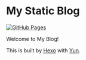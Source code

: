 # My Static Blog

[![GitHub Pages](https://github.com/HanaNoryu/hananoryu.github.io/workflows/GitHub%20Pages/badge.svg)](https://github.com/HanaNoryu/hananoryu.github.io/actions)

Welcome to My Blog!

This is built by [Hexo](https://hexo.io/) with [Yun](https://github.com/YunYouJun/hexo-theme-yun).